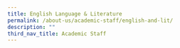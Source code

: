 ```yaml
---
title: English Language & Literature
permalink: /about-us/academic-staff/english-and-lit/
description: ""
third_nav_title: Academic Staff
---
```

